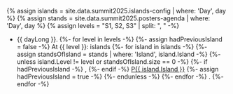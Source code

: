 {% assign islands = site.data.summit2025.islands-config | where: 'Day', day %}
{% assign stands  = site.data.summit2025.posters-agenda | where: 'Day', day %}
{% assign levels  = "S1, S2, S3" | split: ", " -%}

 - {{ dayLong }}.
{%- for level in levels -%}
{%- assign hadPreviousIsland = false -%}
&#32; At {{ level }}: islands&#32;
{%- for island in islands -%}
{%- assign standsOfIsland = stands | where: 'Island', island.Island -%}
{%- unless island.Level != level or standsOfIsland.size == 0 -%}
{%- if hadPreviousIsland -%}
,&#32;
{%- endif -%}
<a href="#P{{ island.Island }}-{{ day }}">P{{ island.Island }}</a>
{%- assign hadPreviousIsland = true -%}
{%- endunless -%}
{%- endfor -%}
.
{%- endfor -%}
